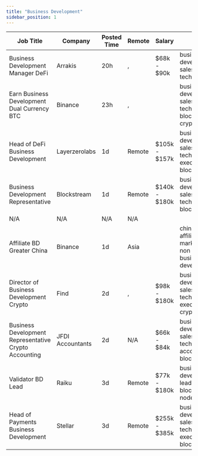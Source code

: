 ```yaml
---
title: "Business Development"
sidebar_position: 1
---
```


| Job Title | Company | Posted Time | Remote | Salary | Tags | Apply Link |
|-----------|---------|-------------|--------|--------|------|------------|
| Business Development Manager DeFi | Arrakis | 20h | , | $68k - $90k | business development, sales, non tech, defi | [Apply](https://web3.career/business-development-manager-defi-arrakis/105805) |
| Earn Business Development Dual Currency BTC | Binance | 23h | , |  | business development, sales, non tech, blockchain, crypto | [Apply](https://web3.career/earn-business-development-dual-currency-btc-binance/105798) |
| Head of DeFi Business Development | Layerzerolabs | 1d | Remote | $105k - $157k | business development, sales, non tech, executive, blockchain | [Apply](https://web3.career/head-of-defi-business-development-layerzerolabs/105769) |
| Business Development Representative | Blockstream | 1d | Remote | $140k - $180k | business development, sales, non tech, bitcoin, blockchain | [Apply](https://web3.career/business-development-representative-blockstream/105742) |
| N/A | N/A | N/A | N/A |  |  | [Apply](https://web3.career/metana) |
| Affiliate BD Greater China | Binance | 1d | Asia |  | china, affiliate, marketing, non tech, business development | [Apply](https://web3.career/affiliate-bd-greater-china-binance/105727) |
| Director of Business Development Crypto | Find | 2d | , | $98k - $180k | business development, sales, non tech, executive, crypto | [Apply](https://web3.career/director-of-business-development-crypto-find/105711) |
| Business Development Representative Crypto Accounting | JFDI Accountants | 2d | N/A | $66k - $84k | business development, sales, non tech, accounting, blockchain | [Apply](https://web3.career/business-development-representative-crypto-accounting-jfdi-accountants/105684) |
| Validator BD Lead | Raiku | 3d | Remote | $77k - $180k | business development, lead, blockchain, node, solana | [Apply](https://web3.career/validator-bd-lead-raiku/105661) |
| Head of Payments Business Development | Stellar | 3d | Remote | $255k - $385k | business development, sales, non tech, executive, blockchain | [Apply](https://web3.career/head-of-payments-business-development-stellar/97571) |
